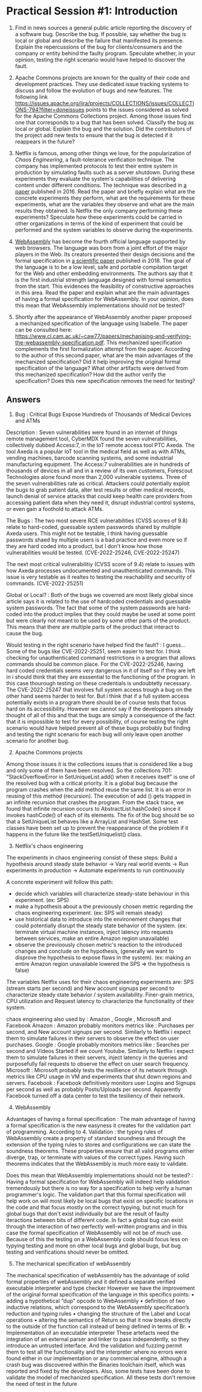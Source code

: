 # Practical Session #1: Introduction

1. Find in news sources a general public article reporting the discovery of a software bug. Describe the bug. If possible, say whether the bug is local or global and describe the failure that manifested its presence. Explain the repercussions of the bug for clients/consumers and the company or entity behind the faulty program. Speculate whether, in your opinion, testing the right scenario would have helped to discover the fault.

2. Apache Commons projects are known for the quality of their code and development practices. They use dedicated issue tracking systems to discuss and follow the evolution of bugs and new features. The following link https://issues.apache.org/jira/projects/COLLECTIONS/issues/COLLECTIONS-794?filter=doneissues points to the issues considered as solved for the Apache Commons Collections project. Among those issues find one that corresponds to a bug that has been solved. Classify the bug as local or global. Explain the bug and the solution. Did the contributors of the project add new tests to ensure that the bug is detected if it reappears in the future?

3. Netflix is famous, among other things we love, for the popularization of *Chaos Engineering*, a fault-tolerance verification technique. The company has implemented protocols to test their entire system in production by simulating faults such as a server shutdown. During these experiments they evaluate the system's capabilities of delivering content under different conditions. The technique was described in [a paper](https://arxiv.org/ftp/arxiv/papers/1702/1702.05843.pdf) published in 2016. Read the paper and briefly explain what are the concrete experiments they perform, what are the requirements for these experiments, what are the variables they observe and what are the main results they obtained. Is Netflix the only company performing these experiments? Speculate how these experiments could be carried in other organizations in terms of the kind of experiment that could be performed and the system variables to observe during the experiments.

4. [WebAssembly](https://webassembly.org/) has become the fourth official language supported by web browsers. The language was born from a joint effort of the major players in the Web. Its creators presented their design decisions and the formal specification in [a scientific paper](https://people.mpi-sws.org/~rossberg/papers/Haas,%20Rossberg,%20Schuff,%20Titzer,%20Gohman,%20Wagner,%20Zakai,%20Bastien,%20Holman%20-%20Bringing%20the%20Web%20up%20to%20Speed%20with%20WebAssembly.pdf) published in 2018. The goal of the language is to be a low level, safe and portable compilation target for the Web and other embedding environments. The authors say that it is the first industrial strength language designed with formal semantics from the start. This evidences the feasibility of constructive approaches in this area. Read the paper and explain what are the main advantages of having a formal specification for WebAssembly. In your opinion, does this mean that WebAssembly implementations should not be tested? 

5.  Shortly after the appearance of WebAssembly another paper proposed a mechanized specification of the language using Isabelle. The paper can be consulted here: https://www.cl.cam.ac.uk/~caw77/papers/mechanising-and-verifying-the-webassembly-specification.pdf. This mechanized specification complements the first formalization attempt from the paper. According to the author of this second paper, what are the main advantages of the mechanized specification? Did it help improving the original formal specification of the language? What other artifacts were derived from this mechanized specification? How did the author verify the specification? Does this new specification removes the need for testing?

## Answers

1. Bug : Critical Bugs Expose Hundreds of Thousands of Medical Devices and ATMs

Description : 
Seven vulnerabilities were found in an internet of things remote management tool, CyberMDX found the seven vulnerabilities, collectively dubbed Access:7, in the IoT remote access tool PTC Axeda. The tool Axeda is a popular IoT tool in the medical field as well as with ATMs, vending machines, barcode scanning systems, and some industrial manufacturing equipment. The Access:7 vulnerabilities are in hundreds of thousands of devices in all and in a review of its own customers, Forescout Technologies alone found more than 2,000 vulnerable systems. 
Three of the seven vulnerabilities rate as critical. Attackers could potentially exploit the bugs to grab patient data, alter test results or other medical records, launch denial of service attacks that could keep health care providers from accessing patient data when they need it, disrupt industrial control systems, or even gain a foothold to attack ATMs.

The Bugs :
The two most severe RCE vulnerabilities (CVSS scores of 9.8) relate to hard-coded, guessable system passwords shared by multiple Axeda users. This might not be testable, I think having guessable passwords shaed by multiple users is a bad practice and even more so if they are hard coded into a product, but I don't know how those vulnerabilities would be tested. (CVE-2022-25246, CVE-2022-25247)

The next most critical vulnerabilitiy (CVSS score of 9.4) relate to issues with how Axeda processes undocumented and unauthenticated commands. This issue is very testable as it realtes to testing the reachability and security of commands. (CVE-2022-25251)

Global or Local? :
Both of the bugs we coverred are most likely global since article says it is related to the use of hardcoded credentials and guessable system passwords. The fact that some of the system passwords are hard-coded into the product implies that they could maybe be used at some point but were clearly not meant to be used by some other parts of the product. This means that there are multiple parts of the product that interact to cause the bug.

Would testing in the right scenario have helped find the fault? : 
I guess...
Some of the bugs like CVE-2022-25251, seem easier to test for. I think checking for unauthenticated command restrictions in a program that allows commands should be common place.
For the CVE-2022-25246, having hard coded credentials seems very dangerous in it of itself so if they are left in i should think that they are esssential to the functioning of the program. In this case thourough testing on these credentials is undoubtetly necessary.
The CVE-2022-25247 that involves full system access trough a bug on the other hand seems harder to test for. But i think that if a full system access potentially exists in a program there should be of course tests that focus hard on its accessibility.
However we cannot say if the developpers already thought of all of this and that the bugs are simply a consequence of the fact that it is impossible to test for every possibility, of course testing the right scenario would have helped prevent all of these bugs probably but finding and testing the right scenario for each bug will only leave open another scenario for another bug.

2. Apache Commons projects

Among those issues it is the collections issues that is considered like a bug and only some of them have been resolved. So the collections 701: “StackOverflowError in SetUniqueList.add() when it receives itself” is one of the resolved bug with a critical priority.
It is a global bug because the program crashes when the add method reuse the same list. It is an error in reusing of this method (recursion). 
The execution of add () gets trapped in an infinite recursion that crashes the program.
From the stack trace, we found that infinite recursion occurs
to AbstractList.hashCode() since it invokes hashCode() of each of its elements.
The fix of the bug should be so that a SetUniqueList behaves like a ArrayList and HashSet.
Some test classes have been set up to prevent the reappearance of the problem if it happens in the future like the testSetUniquelist() class.


3. Netflix's chaos engineering

The experiments in chaos engineering consist of these steps:
Build a hypothesis around steady state behavior -> Vary real world events -> Run experiments in production -> Automate experiments to run continuously

A concrete experiment will follow this path:
- decide which variables will characterize steady-state behaviour in this experiment. (ex: SPS)
- make a hypothesis about a the previoously chosen metric regarding the chaos engineering experiment. (ex: SPS will remain steady)
- use historical data to introduce into the environement changes that could potentially disrupt the steady state behavior of the
system. (ex: terminate virtual machine instances, inject latency into requests between services, make an entire Amazon region unavailable)
- observe the previoously chosen metric's reaction to the introduced changes and conclude on the hypothesis, (generally we want to disprove the hypothesis to expose flaws in the system). (ex: making an entire Amazon region unavailable lowered the SPS => the hypothesis is false)

The variables Netflix uses for their chaos engineering experiments are:
SPS (stream starts per second) and New account signups per second to characterize steady state behavior / system availability.
Finer-grain metrics, CPU utilization and Request latency to characterize the functionality of their system.

chaos engineering also used by : Amazon , Google , Microsoft and Facebook 
Amazon : Amazon probably monitors metrics like : Purchases per second, and New account signups per second. Similarly to Netflix i expect them to simulate failures in their servers to observe the effect on user purchases.
Google : Google probably monitors metrics like : Searches per second and Videos Started if we count Youtube. Similarly to Netflix i expect them to simulate failures in their servers, inject latency in the queries and purposefully fail requests to observe the effect on user search frequency.
Microsoft : Microsoft probably tests the resillience of its network through metrics like CPU usage in VM and experiments that shut down regions and servers.
Facebook : Facebook definitively monitors user Logins and Signups per second as well as probably Posts/Uploads per second. Apparently Facebook turned off a data center to test the tesiliency of their network.

4. WebAssembly

Advantages of having a formal specification :
The main advantage of having a formal specification is the new easyness it creates for the validation part of programming.
According to 4. Validation : the typing rules of WebAssembly create a property of standard soundness and through the extension of the typing rules to stores and configurations we can state the soundness theorems. These properties ensure that all valid programs either diverge, trap, or terminate with values of the correct types.
Having such theorems indicates that the WebAssembly is much more easy to validate.

Does this mean that WebAssembly implementations should not be tested? :
Having a formal specification for WebAssembly will indeed help validation tremendously but there is no way for a specification to help verify a human programmer's logic. The validation part that this formal specification will help work on will most likely be local bugs that exist on specific locations in the code and that focus mostly on the correct typying, but not much for global bugs that don't exist individually but are the result of faulty iteractions between bits of different code. In fact a global bug can exist through the interaction of two perfectly well-written programs and in this case the formal specification of WebAssembly will not be of much use.
Because of this the testing on a WebAssembly code should focus less on typying testing and more on other local bugs and global bugs, but bug testing and verifications should never be omitted.

5. The mechanical specification of webAssembly

The mechanical specification of webAssembly has the advantage of solid formal properties of webAssembly and it defined a separate verified executable interpreter and type checker However we have the improvement of the original formal specification of the language in this specifics points:
•	adding a hypothetical “dup" opcode to WebAssembly 
•	definition of two inductive relations, which correspond to the WebAssembly specification’s reduction and typing rules 
•	changing the structure of the Label and Local operations 
•	altering the semantics of Return so that it now breaks directly to the outside of the function call instead of being defined in terms of Br. 
•	Implementation of an executable interpreter 
These artefacts need the integration of an external parser and linker to pass independently, so they introduce an untrusted interface.
And the validation and fuzzing permit them to test all the functionality and the interpreter where no errors were found either in our implementation or any commercial engine, although a crash bug was discovered within the Binaries toolchain itself, which was reported and fixed by the developers. Also, some tests have been done to validate the model of mechanized specification. All these tests don’t remove the need of test in the future


